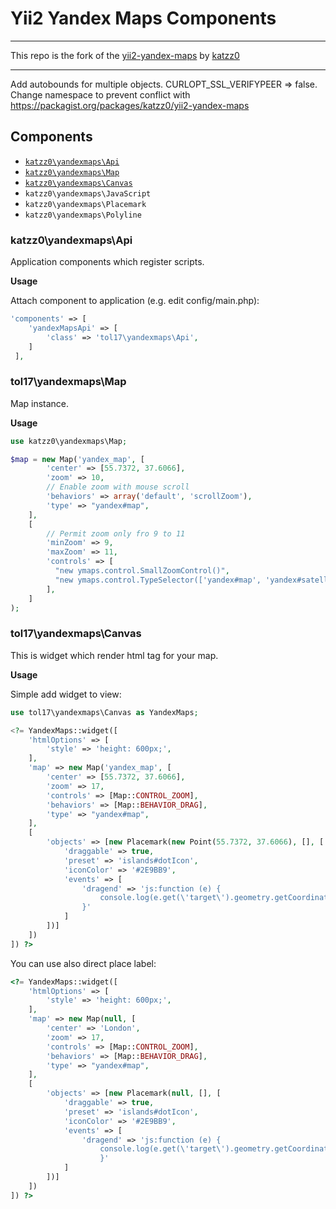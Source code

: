 # Yii2 Yandex Maps Components #

* * *

This repo is the fork of the [yii2-yandex-maps](https://github.com/katzz0/yii2-yandex-maps "yii2-yandex-maps")
by [katzz0](https://github.com/katzz0 "katzz0")

* * *

Add autobounds for multiple objects.
CURLOPT_SSL_VERIFYPEER => false.
Change namespace to prevent conflict with https://packagist.org/packages/katzz0/yii2-yandex-maps

## Components ##

- [`katzz0\yandexmaps\Api`](https://github.com/katzz0/yii2-yandex-maps#katzz0yandexmapsapi)
- [`katzz0\yandexmaps\Map`](https://github.com/katzz0/yii2-yandex-maps#katzz0yandexmapsmap)
- [`katzz0\yandexmaps\Canvas`](https://github.com/katzz0/yii2-yandex-maps#katzz0yandexmapscanvas)
- `katzz0\yandexmaps\JavaScript`
- `katzz0\yandexmaps\Placemark`
- `katzz0\yandexmaps\Polyline`

### katzz0\yandexmaps\Api ###

Application components which register scripts.

__Usage__

Attach component to application (e.g. edit config/main.php):
```php
'components' => [
	'yandexMapsApi' => [
		'class' => 'tol17\yandexmaps\Api',
	]
 ],
```

### tol17\yandexmaps\Map ###

Map instance.

__Usage__

```php
use katzz0\yandexmaps\Map;

$map = new Map('yandex_map', [
        'center' => [55.7372, 37.6066],
        'zoom' => 10,
        // Enable zoom with mouse scroll
        'behaviors' => array('default', 'scrollZoom'),
        'type' => "yandex#map",
    ],
    [
        // Permit zoom only fro 9 to 11
        'minZoom' => 9,
        'maxZoom' => 11,
        'controls' => [
          "new ymaps.control.SmallZoomControl()",
          "new ymaps.control.TypeSelector(['yandex#map', 'yandex#satellite'])",
        ],
    ]
);
```

### tol17\yandexmaps\Canvas ###

This is widget which render html tag for your map.

__Usage__

Simple add widget to view:
```php
use tol17\yandexmaps\Canvas as YandexMaps;

<?= YandexMaps::widget([
    'htmlOptions' => [
        'style' => 'height: 600px;',
    ],
    'map' => new Map('yandex_map', [
        'center' => [55.7372, 37.6066],
        'zoom' => 17,
        'controls' => [Map::CONTROL_ZOOM],
        'behaviors' => [Map::BEHAVIOR_DRAG],
        'type' => "yandex#map",
    ],
    [
        'objects' => [new Placemark(new Point(55.7372, 37.6066), [], [
            'draggable' => true,
            'preset' => 'islands#dotIcon',
            'iconColor' => '#2E9BB9',
            'events' => [
                'dragend' => 'js:function (e) {
                    console.log(e.get(\'target\').geometry.getCoordinates());
                }'
            ]
        ])]
    ])
]) ?>

```

You can use also direct place label:
```php
<?= YandexMaps::widget([
    'htmlOptions' => [
        'style' => 'height: 600px;',
    ],
    'map' => new Map(null, [
        'center' => 'London',
        'zoom' => 17,
        'controls' => [Map::CONTROL_ZOOM],
        'behaviors' => [Map::BEHAVIOR_DRAG],
        'type' => "yandex#map",
    ],
    [
        'objects' => [new Placemark(null, [], [
            'draggable' => true,
            'preset' => 'islands#dotIcon',
            'iconColor' => '#2E9BB9',
            'events' => [
                'dragend' => 'js:function (e) {
                    console.log(e.get(\'target\').geometry.getCoordinates());
                    }'
            ]
        ])]
    ])
]) ?>

```